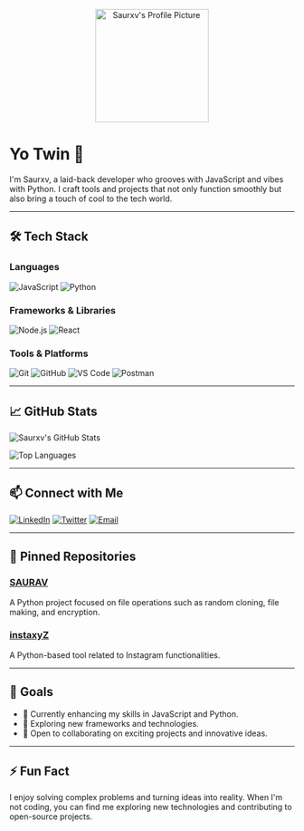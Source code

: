 <p align="center">
  <img src="https://avatars.githubusercontent.com/u/your_user_id?v=4" width="200" alt="Saurxv's Profile Picture"/>
</p>

# Yo Twin 👋

I'm Saurxv, a laid-back developer who grooves with JavaScript and vibes with Python. I craft tools and projects that not only function smoothly but also bring a touch of cool to the tech world.

---

## 🛠️ Tech Stack

### Languages

![JavaScript](https://img.shields.io/badge/-JavaScript-black?style=flat-square&logo=javascript)
![Python](https://img.shields.io/badge/-Python-black?style=flat-square&logo=python)

### Frameworks & Libraries

![Node.js](https://img.shields.io/badge/-Node.js-black?style=flat-square&logo=node.js)
![React](https://img.shields.io/badge/-React-black?style=flat-square&logo=react)

### Tools & Platforms

![Git](https://img.shields.io/badge/-Git-black?style=flat-square&logo=git)
![GitHub](https://img.shields.io/badge/-GitHub-black?style=flat-square&logo=github)
![VS Code](https://img.shields.io/badge/-VS%20Code-black?style=flat-square&logo=visual-studio-code)
![Postman](https://img.shields.io/badge/-Postman-black?style=flat-square&logo=postman)

---

## 📈 GitHub Stats

![Saurxv's GitHub Stats](https://github-readme-stats.vercel.app/api?username=saurxvWz&show_icons=true&theme=radical)

![Top Languages](https://github-readme-stats.vercel.app/api/top-langs/?username=saurxvWz&layout=compact&theme=radical)

---

## 📫 Connect with Me

[![LinkedIn](https://img.shields.io/badge/-LinkedIn-blue?style=flat-square&logo=linkedin)](https://www.linkedin.com/in/yourprofile)
[![Twitter](https://img.shields.io/badge/-Twitter-blue?style=flat-square&logo=twitter)](https://twitter.com/yourprofile)
[![Email](https://img.shields.io/badge/-Email-red?style=flat-square&logo=gmail)](mailto:youremail@example.com)

---

## 📌 Pinned Repositories

### [SAURAV](https://github.com/saurxvWz/SAURAV)

A Python project focused on file operations such as random cloning, file making, and encryption.

### [instaxyZ](https://github.com/saurxvWz/instaxyZ)

A Python-based tool related to Instagram functionalities.

---

## 🎯 Goals

- 🔭 Currently enhancing my skills in JavaScript and Python.
- 🌱 Exploring new frameworks and technologies.
- 💬 Open to collaborating on exciting projects and innovative ideas.

---

## ⚡ Fun Fact

I enjoy solving complex problems and turning ideas into reality. When I'm not coding, you can find me exploring new technologies and contributing to open-source projects.
